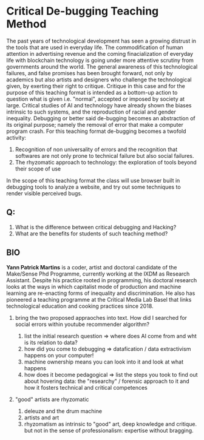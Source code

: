 # Critical De-bugging Teaching Method

The past years of technological development has seen a growing distrust in the tools that are used in everyday life. The commodification of human attention in advertising revenue and the coming finacialization of everyday life with blockchain technology is going under more attentive scrutiny from governments around the world.
The general awareness of this technological failures, and false promises has been brought forward, not only by academics but also artists and designers who challenge the technological given, by exerting their right to critique.
Critique in this case and for the purpose of this teaching format is intended as a bottom-up action to question what is given i.e. "normal", accepted or imposed by society at large.
Critical studies of AI and technology have already shown the biases intrinsic to such systems, and the reproduction of racial and gender inequality.
Debugging or better said de-bugging becomes an abstraction of its original purpose; namely the removal of error that make a computer program crash. For this teaching format de-bugging becomes a twofold activity: 

1. Recognition of non universality of errors and the recognition that softwares are not only prone to technical failure but also social failures.
2. The rhyzomatic approach to technology: the exploration of tools beyond their scope of use

In the scope of this teaching format the class will use browser built in debugging tools to analyze a website, and try out some techniques to render visible perceived bugs.

## Q:

1. What is the difference between critical debugging and Hacking?
2. What are the benefits for students of such teaching method?



## BIO

**Yann Patrick Martins** is a coder, artist and doctoral candidate of the Make/Sense Phd Programme, currently working at the IXDM as Research Assistant. Despite his practice rooted in programming, his doctoral research looks at the ways in which capitalist mode of production and machine learning are re-enacting forms of inequality and discrimination. He also has pioneered a teaching programme at the Critical Media Lab Basel that links technological education and cooking practices since 2018.





1. bring the two proposed appraoches into text. How did I searched for social errors within youtube recommender algorithm?
   1. list the initial research question => where does AI come from and wht is its relation to data?
   2. how did you come to debugging => datafication / data extractivism happens on your computer!
   3. machine ownership means you can look into it and look at what happens
   4. how does it become pedagogical => list the steps you took to find out about hovering data: the "researchy" / forensic approach to it and how it fosters technical and critical competences

2. "good" artists are rhyzomatic
   1. deleuze and the drum machine
   2. artists and art
   3. rhyzomatism as intrinsic to "good" art, deep knowledge and critique. but not in the sense of professionalism: expertise without bragging.
